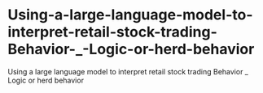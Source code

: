 # Using-a-large-language-model-to-interpret-retail-stock-trading-Behavior-_-Logic-or-herd-behavior
Using a large language model to interpret retail stock trading Behavior _ Logic or herd behavior
